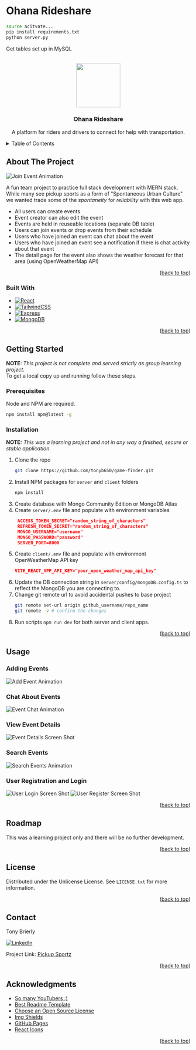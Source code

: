 # Ohana Rideshare


```sh
source acitvate...
pip install requirements.txt
python server.py
```

Get tables set up in MySQL


<a id="readme-top"></a>
<!-- PROJECT LOGO -->
<br />
<div align="center">
  <a href="https://github.com/tonyb650/ohana-rideshare">
    <img src="flask_app/static/car_cartoon.png" alt="" width="120">
  </a>

  <h3 align="center">Ohana Rideshare</h3>

  <p align="center">
    A platform for riders and drivers to connect for help with transportation.  
  </p>
</div>


<!-- TABLE OF CONTENTS -->
<details>
  <summary>Table of Contents</summary>
  <ol>
    <li>
      <a href="#about-the-project">About The Project</a>
      <ul>
        <li><a href="#built-with">Built With</a></li>
      </ul>
    </li>
    <li>
      <a href="#getting-started">Getting Started</a>
      <ul>
        <li><a href="#prerequisites">Prerequisites</a></li>
        <li><a href="#installation">Installation</a></li>
      </ul>
    </li>
    <li><a href="#usage">Usage</a></li>
    <li><a href="#roadmap">Roadmap</a></li>
    <li><a href="#license">License</a></li>
    <li><a href="#contact">Contact</a></li>
    <li><a href="#acknowledgments">Acknowledgments</a></li>
  </ol>
</details>

<!-- ABOUT THE PROJECT -->
## About The Project

![Join Event Animation][join-event-animation]

A fun team project to practice full stack development with MERN stack. While many see pickup sports as a form of "Spontaneous Urban Culture" we wanted trade some of the *spontaneity* for *reliability* with this web app.
* All users can create events
* Event creator can also edit the event
* Events are held in reuseable locations (separate DB table)
* Users can join events or drop events from their schedule
* Users who have joined an event can chat about the event
* Users who have joined an event see a notification if there is chat activity about that event
* The detail page for the event also shows the weather forecast for that area (using OpenWeatherMap API) 

<p align="right">(<a href="#readme-top">back to top</a>)</p>




### Built With

* [![React][React.js]][React-url]
* [![TailwindCSS][TailwindCSS.com]][Tailwind-url]
* [![Express][ExpressJS.com]][Express-url]
* [![MongoDB][MongoDB.com]][Mongo-url]


<p align="right">(<a href="#readme-top">back to top</a>)</p>



<!-- GETTING STARTED -->
## Getting Started

**NOTE**: *This project is not complete and served strictly as group learning project.*\
To get a local copy up and running follow these steps.

### Prerequisites

Node and NPM are required.
  ```sh
  npm install npm@latest -g
  ```

### Installation

**NOTE:** _This was a learning project and not in any way a finished, secure or stable application._

1. Clone the repo
   ```sh
   git clone https://github.com/tonyb650/game-finder.git
   ```
2. Install NPM packages for `server` and `client` folders
   ```sh
   npm install
   ```
3. Create database with Mongo Community Edition or MongoDB Atlas
4. Create `server/.env` file and populate with environment variables
   ```json
    ACCESS_TOKEN_SECRET="random_string_of_characters"
    REFRESH_TOKEN_SECRET="random_string_of_characters"
    MONGO_USERNAME="username"
    MONGO_PASSWORD="password"
    SERVER_PORT=8000
   ```
5. Create `client/.env` file and populate with environment OpenWeatherMap API key
    ```json
    VITE_REACT_APP_API_KEY="your_open_weather_map_api_key"
    ```
6. Update the DB connection string in `server/config/mongoDB.config.ts` to reflect the MongoDB you are connecting to.
7. Change git remote url to avoid accidental pushes to base project
   ```sh
   git remote set-url origin github_username/repo_name
   git remote -v # confirm the changes
   ```
8. Run scripts `npm run dev` for both server and client apps.

<p align="right">(<a href="#readme-top">back to top</a>)</p>



<!-- USAGE EXAMPLES -->
## Usage

### Adding Events
![Add Event Animation][add-event-animation]
### Chat About Events
![Event Chat Animation][event-chat-animation]
### View Event Details
![Event Details Screen Shot][event-details-screenshot]
### Search Events
![Search Events Animation][search-events-animation]
### User Registration and Login
![User Login Screen Shot][user-login-screenshot]
![User Register Screen Shot][user-register-screenshot]

<p align="right">(<a href="#readme-top">back to top</a>)</p>



<!-- ROADMAP -->
## Roadmap

This was a learning project only and there will be no further development.

<p align="right">(<a href="#readme-top">back to top</a>)</p>



<!-- LICENSE -->
## License

Distributed under the Unlicense License. See `LICENSE.txt` for more information.

<p align="right">(<a href="#readme-top">back to top</a>)</p>



<!-- CONTACT -->
## Contact

Tony Brierly

[![LinkedIn][linkedin-shield]][linkedin-url]

Project Link: [Pickup Sportz](https://github.com/tonyb650/game-finder.git)

<p align="right">(<a href="#readme-top">back to top</a>)</p>



<!-- ACKNOWLEDGMENTS -->
## Acknowledgments

* [So many YouTubers :)](https://youtube.com/)
* [Best Readme Template](https://github.com/othneildrew/Best-README-Template)
* [Choose an Open Source License](https://choosealicense.com)
* [Img Shields](https://shields.io)
* [GitHub Pages](https://pages.github.com)
* [React Icons](https://react-icons.github.io/react-icons/search)

<p align="right">(<a href="#readme-top">back to top</a>)</p>



<!-- MARKDOWN LINKS & IMAGES -->
<!-- https://www.markdownguide.org/basic-syntax/#reference-style-links -->

[join-event-animation]: z_readme_assets/join_event.gif
[add-event-animation]: z_readme_assets/add-event.gif
[search-events-animation]: z_readme_assets/search-events.gif
[event-chat-animation]: z_readme_assets/event-chat.gif
[event-details-animation]: z_readme_assets/event-details.gif

[event-details-screenshot]: z_readme_assets/event-details-screenshot.png
[user-login-screenshot]: z_readme_assets/user-login-screenshot.png
[user-register-screenshot]: z_readme_assets/user-register-screenshot.png

[linkedin-shield]: https://img.shields.io/badge/-LinkedIn-black.svg?style=for-the-badge&logo=linkedin&colorB=555
[linkedin-url]: https://linkedin.com/in/tony-brierly

[React.js]: https://img.shields.io/badge/React-20232A?style=for-the-badge&logo=react&logoColor=61DAFB
[React-url]: https://reactjs.org/

[TailwindCSS.com]: https://img.shields.io/badge/tailwindcss-041f30?style=for-the-badge&logo=tailwindcss&logoColor=00bcff
[Tailwind-url]: https://tailwindcss.com

[ExpressJS.com]: https://img.shields.io/badge/express-000000?style=for-the-badge&logo=express&logoColor=white
[Express-url]: https://expressjs.com/

[MongoDB.com]: https://img.shields.io/badge/MongoDB-021e2b?style=for-the-badge&logo=mongodb&logoColor=00684a
[Mongo-url]: https://mongodb.com/

